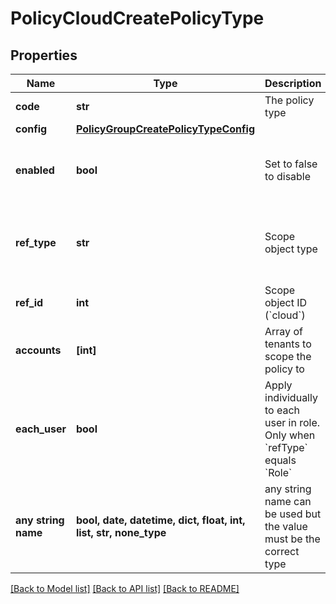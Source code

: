 # PolicyCloudCreatePolicyType


## Properties
Name | Type | Description | Notes
------------ | ------------- | ------------- | -------------
**code** | **str** | The policy type | [optional] 
**config** | [**PolicyGroupCreatePolicyTypeConfig**](PolicyGroupCreatePolicyTypeConfig.md) |  | [optional] 
**enabled** | **bool** | Set to false to disable | [optional]  if omitted the server will use the default value of True
**ref_type** | **str** | Scope object type | [optional]  if omitted the server will use the default value of "ComputeZone"
**ref_id** | **int** | Scope object ID (&#x60;cloud&#x60;) | [optional] 
**accounts** | **[int]** | Array of tenants to scope the policy to | [optional] 
**each_user** | **bool** | Apply individually to each user in role.  Only when &#x60;refType&#x60; equals &#x60;Role&#x60; | [optional] 
**any string name** | **bool, date, datetime, dict, float, int, list, str, none_type** | any string name can be used but the value must be the correct type | [optional]

[[Back to Model list]](../README.md#documentation-for-models) [[Back to API list]](../README.md#documentation-for-api-endpoints) [[Back to README]](../README.md)


